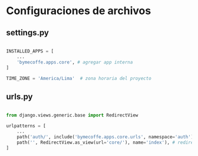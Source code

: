 # Configuraciones de archivos

## settings.py

```python

INSTALLED_APPS = [
    ...
    'bymecoffe.apps.core', # agregar app interna
]

TIME_ZONE = 'America/Lima'  # zona horaria del proyecto

```

## urls.py 

```python

from django.views.generic.base import RedirectView

urlpatterns = [
    ...
    path('auth/', include('bymecoffe.apps.core.urls', namespace='auth')), # agrega rutas de app interna
    path('', RedirectView.as_view(url='core/'), name='index'), # redirección por defecto a una app interna
]

```